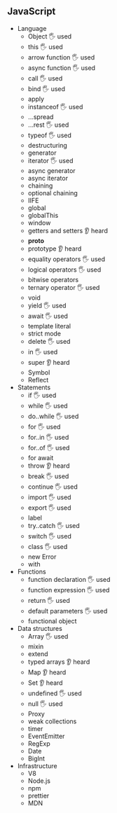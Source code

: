 ## JavaScript

- Language
  - Object 🖐️ used
  - this 🖐️ used
  - arrow function 🖐️ used
  - async function 🖐️ used
  - call 🖐️ used
  - bind 🖐️ used
  - apply
  - instanceof 🖐️ used
  - ...spread
  - ...rest 🖐️ used
  - typeof 🖐️ used
  - destructuring
  - generator
  - iterator 🖐️ used
  - async generator
  - async iterator
  - chaining
  - optional chaining
  - IIFE
  - global
  - globalThis
  - window
  - getters and setters 👂 heard
  - __proto__
  - prototype 👂 heard
  - equality operators 🖐️ used
  - logical operators 🖐️ used
  - bitwise operators 
  - ternary operator 🖐️ used
  - void
  - yield 🖐️ used
  - await 🖐️ used
  - template literal
  - strict mode
  - delete 🖐️ used
  - in 🖐️ used
  - super 👂 heard
  - Symbol
  - Reflect
- Statements
  - if 🖐️ used
  - while 🖐️ used
  - do..while 🖐️ used
  - for 🖐️ used
  - for..in 🖐️ used
  - for..of 🖐️ used
  - for await
  - throw 👂 heard
  - break 🖐️ used
  - continue 🖐️ used
  - import 🖐️ used
  - export 🖐️ used
  - label 
  - try..catch 🖐️ used
  - switch 🖐️ used
  - class 🖐️ used
  - new Error
  - with
- Functions
  - function declaration 🖐️ used
  - function expression 🖐️ used
  - return 🖐️ used
  - default parameters 🖐️ used
  - functional object
- Data structures
  - Array 🖐️ used
  - mixin
  - extend
  - typed arrays 👂 heard
  - Map 👂 heard
  - Set 👂 heard
  - undefined 🖐️ used
  - null 🖐️ used
  - Proxy
  - weak collections
  - timer
  - EventEmitter
  - RegExp
  - Date
  - BigInt
- Infrastructure
  - V8
  - Node.js
  - npm
  - prettier
  - MDN

